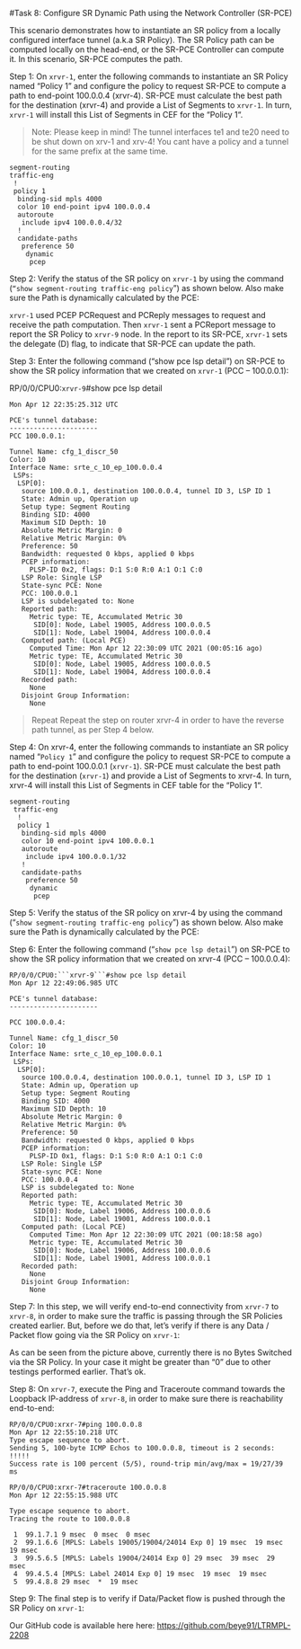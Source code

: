 #Task 8: Configure SR Dynamic Path using the Network Controller (SR-PCE)

This scenario demonstrates how to instantiate an SR policy from a locally configured interface tunnel (a.k.a SR Policy). The SR Policy path can be computed locally on the head-end, or the SR-PCE Controller can compute it. In this scenario, SR-PCE computes the path.

Step 1:  On ```xrvr-1```, enter the following commands to instantiate an SR Policy named “Policy 1” and configure the policy to request SR-PCE to compute a path to end-point 100.0.0.4 (xrvr-4). SR-PCE must calculate the best path for the destination (xrvr-4) and provide a List of Segments to ```xrvr-1```. In turn, ```xrvr-1``` will install this List of Segments in CEF for the “Policy 1“.

> Note: Please keep in mind!
The tunnel interfaces te1 and te20 need to be shut down on xrv-1 and xrv-4! You cant have a policy and a tunnel for the same prefix at the same time.

```
segment-routing
traffic-eng
 !
 policy 1
  binding-sid mpls 4000
  color 10 end-point ipv4 100.0.0.4
  autoroute
   include ipv4 100.0.0.4/32
  !
  candidate-paths
   preference 50
    dynamic
     pcep
```
Step 2:  Verify the status of the SR policy on ```xrvr-1``` by using the command (```“show segment-routing traffic-eng policy```”) as shown below. Also make sure the Path is dynamically calculated by the PCE:


```xrvr-1``` used PCEP PCRequest and PCReply messages to request and receive the path computation. Then ```xrvr-1``` sent a PCReport message to report the SR Policy to ```xrvr-9``` node. In the report to its SR-PCE, ```xrvr-1``` sets the delegate (D) flag, to indicate that SR-PCE can update the path.

Step 3:  Enter the following command (“show pce lsp detail”) on SR-PCE to show the SR policy information that we created on ```xrvr-1``` (PCC – 100.0.0.1):

RP/0/0/CPU0:```xrvr-9```#show pce lsp detail
```
Mon Apr 12 22:35:25.312 UTC

PCE's tunnel database:
----------------------
PCC 100.0.0.1:

Tunnel Name: cfg_1_discr_50
Color: 10
Interface Name: srte_c_10_ep_100.0.0.4
 LSPs:
  LSP[0]:
   source 100.0.0.1, destination 100.0.0.4, tunnel ID 3, LSP ID 1
   State: Admin up, Operation up
   Setup type: Segment Routing
   Binding SID: 4000
   Maximum SID Depth: 10
   Absolute Metric Margin: 0
   Relative Metric Margin: 0%
   Preference: 50
   Bandwidth: requested 0 kbps, applied 0 kbps
   PCEP information:
     PLSP-ID 0x2, flags: D:1 S:0 R:0 A:1 O:1 C:0
   LSP Role: Single LSP
   State-sync PCE: None
   PCC: 100.0.0.1
   LSP is subdelegated to: None
   Reported path:
     Metric type: TE, Accumulated Metric 30
      SID[0]: Node, Label 19005, Address 100.0.0.5
      SID[1]: Node, Label 19004, Address 100.0.0.4
   Computed path: (Local PCE)
     Computed Time: Mon Apr 12 22:30:09 UTC 2021 (00:05:16 ago)
     Metric type: TE, Accumulated Metric 30
      SID[0]: Node, Label 19005, Address 100.0.0.5
      SID[1]: Node, Label 19004, Address 100.0.0.4
   Recorded path:
     None
   Disjoint Group Information:
     None
```
> Repeat
Repeat the step on router xrvr-4 in order to have the reverse path tunnel, as per Step 4 below.

Step 4:  On xrvr-4, enter the following commands to instantiate an SR policy named “```Policy 1```” and configure the policy to request SR-PCE to compute a path to end-point 100.0.0.1 (```xrvr-1```). SR-PCE must calculate the best path for the destination (```xrvr-1```) and provide a List of Segments to xrvr-4. In turn, xrvr-4 will install this List of Segments in CEF table for the “Policy 1“.
```
segment-routing
 traffic-eng
  !
  policy 1
   binding-sid mpls 4000
   color 10 end-point ipv4 100.0.0.1
   autoroute
    include ipv4 100.0.0.1/32
   !
   candidate-paths
    preference 50
     dynamic
      pcep
```
Step 5:  Verify the status of the SR policy on xrvr-4 by using the command (“```show segment-routing traffic-eng policy```”) as shown below. Also make sure the Path is dynamically calculated by the PCE:


Step 6:  Enter the following command (“```show pce lsp detail```”) on SR-PCE to show the SR policy information that we created on xrvr-4 (PCC – 100.0.0.4):
```
RP/0/0/CPU0:```xrvr-9```#show pce lsp detail
Mon Apr 12 22:49:06.985 UTC

PCE's tunnel database:
----------------------

PCC 100.0.0.4:

Tunnel Name: cfg_1_discr_50
Color: 10
Interface Name: srte_c_10_ep_100.0.0.1
 LSPs:
  LSP[0]:
   source 100.0.0.4, destination 100.0.0.1, tunnel ID 3, LSP ID 1
   State: Admin up, Operation up
   Setup type: Segment Routing
   Binding SID: 4000
   Maximum SID Depth: 10
   Absolute Metric Margin: 0
   Relative Metric Margin: 0%
   Preference: 50
   Bandwidth: requested 0 kbps, applied 0 kbps
   PCEP information:
     PLSP-ID 0x1, flags: D:1 S:0 R:0 A:1 O:1 C:0
   LSP Role: Single LSP
   State-sync PCE: None
   PCC: 100.0.0.4
   LSP is subdelegated to: None
   Reported path:
     Metric type: TE, Accumulated Metric 30
      SID[0]: Node, Label 19006, Address 100.0.0.6
      SID[1]: Node, Label 19001, Address 100.0.0.1
   Computed path: (Local PCE)
     Computed Time: Mon Apr 12 22:30:09 UTC 2021 (00:18:58 ago)
     Metric type: TE, Accumulated Metric 30
      SID[0]: Node, Label 19006, Address 100.0.0.6
      SID[1]: Node, Label 19001, Address 100.0.0.1
   Recorded path:
     None
   Disjoint Group Information:
     None
```
Step 7:  In this step, we will verify end-to-end connectivity from ```xrvr-7``` to ```xrvr-8```, in order to make sure the traffic is passing through the SR Policies created earlier. But, before we do that, let’s verify if there is any Data / Packet flow going via the SR Policy on ```xrvr-1```:


As can be seen from the picture above, currently there is no Bytes Switched via the SR Policy. In your case it might be greater than “0” due to other testings performed earlier. That’s ok.

Step 8:  On ```xrvr-7```, execute the Ping and Traceroute command towards the Loopback IP-address of ```xrvr-8```, in order to make sure there is reachability end-to-end:
```
RP/0/0/CPU0:xrxr-7#ping 100.0.0.8
Mon Apr 12 22:55:10.218 UTC
Type escape sequence to abort.
Sending 5, 100-byte ICMP Echos to 100.0.0.8, timeout is 2 seconds:
!!!!!
Success rate is 100 percent (5/5), round-trip min/avg/max = 19/27/39 ms
```
```
RP/0/0/CPU0:xrxr-7#traceroute 100.0.0.8
Mon Apr 12 22:55:15.988 UTC

Type escape sequence to abort.
Tracing the route to 100.0.0.8

 1  99.1.7.1 9 msec  0 msec  0 msec
 2  99.1.6.6 [MPLS: Labels 19005/19004/24014 Exp 0] 19 msec  19 msec  19 msec
 3  99.5.6.5 [MPLS: Labels 19004/24014 Exp 0] 29 msec  39 msec  29 msec
 4  99.4.5.4 [MPLS: Label 24014 Exp 0] 19 msec  19 msec  19 msec
 5  99.4.8.8 29 msec  *  19 msec
```
Step 9:  The final step is to verify if Data/Packet flow is pushed through the SR Policy on ```xrvr-1```:


Our GitHub code is available here here: https://github.com/beye91/LTRMPL-2208
